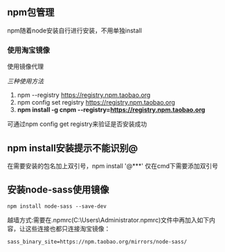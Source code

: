 ## npm包管理 ##
npm随着node安装自行进行安装，不用单独install

### 使用淘宝镜像 ###
使用镜像代理

*三种使用方法*

1. npm --registry https://registry.npm.taobao.org
2. npm config set registry https://registry.npm.taobao.org
3. **npm install -g cnpm --registry=https://registry.npm.taobao.org**

可通过npm config get registry来验证是否安装成功

## npm install安装提示不能识别@ ##

在需要安装的包名加上双引号，npm install '@***'
仅在cmd下需要添加双引号

## 安装node-sass使用镜像
	
	npm install node-sass --save-dev

越墙方式:需要在.npmrc(C:\Users\Administrator\.npmrc)文件中再加入如下内容，让这些连接也都只连接淘宝镜像：

	sass_binary_site=https://npm.taobao.org/mirrors/node-sass/